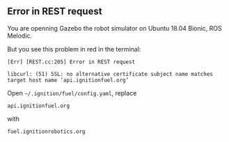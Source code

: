 ## Error in REST request
You are openning Gazebo the robot simulator on Ubuntu 18.04 Bionic, ROS Melodic.

But you see this problem in red in the terminal:

```
[Err] [REST.cc:205] Error in REST request

libcurl: (51) SSL: no alternative certificate subject name matches target host name ‘api.ignitionfuel.org’
```

Open `~/.ignition/fuel/config.yaml`, replace
```
api.ignitionfuel.org
```
with
```
fuel.ignitionrobotics.org
```
